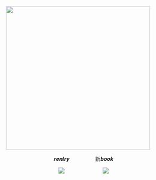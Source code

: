 <div id="header" align="center">
<img src="https://file.garden/Z3bN9S1OK095pmVR/Untitled228_20241222125518.png" alt=" " width="384" height="384">
<div id="header" align="center">

 ㅤ ㅤ𝒓𝒆𝒏𝒕𝒓𝒚ㅤㅤㅤㅤ ㅤ新𝒃𝒐𝒐𝒌

 ㅤㅤ [![](https://file.garden/Zr9pQUjDehbOqoLM/chiflower.gif)](https://sntry.cc/helel)ㅤ ㅤㅤ ㅤㅤㅤ ㅤ[![](https://file.garden/Zr9pQUjDehbOqoLM/chithread.gif)](https://helel.atabook.org/)
